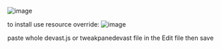 ![image](https://github.com/ward0g71/etc/assets/120116465/d97d9791-ca64-4a96-bcb3-f17e7f68a223)


to install use resource override:
![image](https://github.com/ward0g71/devast.io-scripts/assets/120116465/f36fa669-b11f-434f-84dd-476ca177e23d)


paste whole devast.js or tweakpanedevast file in the Edit file then save
